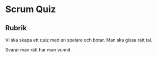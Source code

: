 # Scrum Quiz

## Rubrik

Vi ska skapa ett quiz med en spelare och botar.
Man ska gissa rätt tal.

Svarar man rätt har man vunnit
